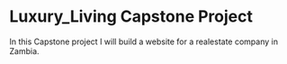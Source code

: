 # Luxury_Living Capstone Project
In this Capstone project I will build a website for a realestate company in Zambia. 
